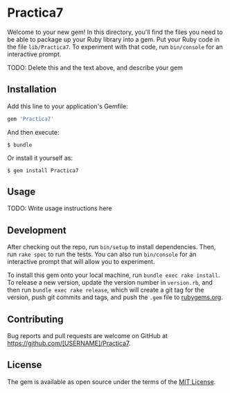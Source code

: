 # Practica7

Welcome to your new gem! In this directory, you'll find the files you need to be able to package up your Ruby library into a gem. Put your Ruby code in the file `lib/Practica7`. To experiment with that code, run `bin/console` for an interactive prompt.

TODO: Delete this and the text above, and describe your gem

## Installation

Add this line to your application's Gemfile:

```ruby
gem 'Practica7'
```

And then execute:

    $ bundle

Or install it yourself as:

    $ gem install Practica7

## Usage

TODO: Write usage instructions here

## Development

After checking out the repo, run `bin/setup` to install dependencies. Then, run `rake spec` to run the tests. You can also run `bin/console` for an interactive prompt that will allow you to experiment.

To install this gem onto your local machine, run `bundle exec rake install`. To release a new version, update the version number in `version.rb`, and then run `bundle exec rake release`, which will create a git tag for the version, push git commits and tags, and push the `.gem` file to [rubygems.org](https://rubygems.org).

## Contributing

Bug reports and pull requests are welcome on GitHub at https://github.com/[USERNAME]/Practica7.


## License

The gem is available as open source under the terms of the [MIT License](http://opensource.org/licenses/MIT).

